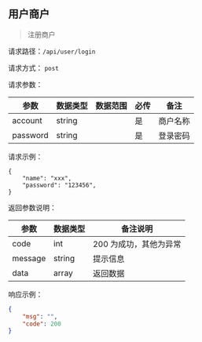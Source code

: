 ## 用户商户

> 注册商户

请求路径：`/api/user/login`

请求方式： `post`

请求参数： 

| 参数      | 数据类型 | 数据范围 | 必传 | 备注                                             |
| --------- | -------- | -------- | ---- | ------------------------------------------------ |
| account | string      |          | 是   | 商户名称                     |
| password | string    |          | 是   | 登录密码 |


请求示例：

```
{
    "name": "xxx",
    "password": "123456",
}
```



返回参数说明：

| 参数    | 数据类型 | 备注说明               |
| ------- | -------- | ---------------------- |
| code    | int      | 200 为成功，其他为异常 |
| message | string   | 提示信息               |
| data    | array    | 返回数据               |

响应示例：

```json
{
    "msg": "",
    "code": 200
}
```